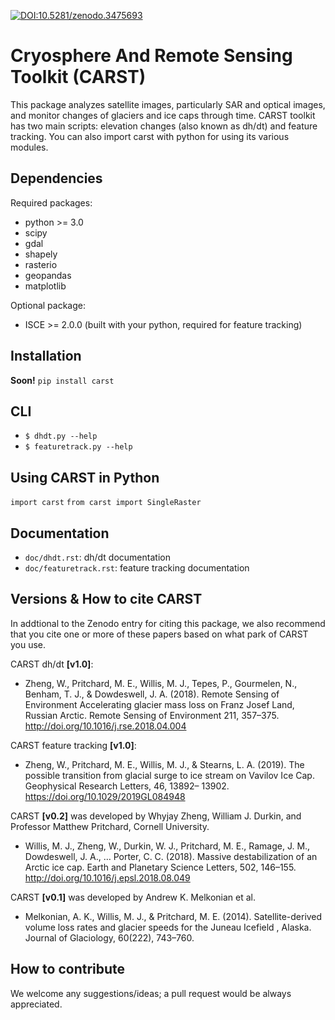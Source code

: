 [![DOI:10.5281/zenodo.3475693](https://zenodo.org/badge/58771687.svg)](http://dx.doi.org/10.5281/zenodo.3475693)

Cryosphere And Remote Sensing Toolkit (CARST)
=============================================

This package analyzes satellite images, particularly SAR and optical images, and monitor changes of glaciers and ice caps through time. CARST toolkit has two main scripts: elevation changes (also known as dh/dt) and feature tracking. You can also import carst with python for using its various modules.

Dependencies
------------------------------
Required packages:

- python >= 3.0
- scipy
- gdal
- shapely
- rasterio
- geopandas
- matplotlib

Optional package:
- ISCE >= 2.0.0 (built with your python, required for feature tracking)

Installation
------------------------------
**Soon!** `pip install carst`

CLI
------------------------------
- `$ dhdt.py --help`
- `$ featuretrack.py --help`

Using CARST in Python
------------------------------

`import carst`
`from carst import SingleRaster`

<!---
Folder Structure
----------------
- doc: Documentation
- Utilities: Subroutines and functions used by dh/dt and pixel-tracking main programs.
- dhdt: Main programs for dh/dt **[v1.0]**
    - dhdt.py: Main program
    - defaults.ini: template configuration file
    - Demo_DEMs: Demo input files
- pixeltrack: Main programs for pixel tracking **[v1.0]**
    - pixeltrack.py: main program
    - defaults.ini: template configuration file
    - Demo_Data: Demo input files
-->

Documentation
--------------------
- `doc/dhdt.rst`: dh/dt documentation
- `doc/featuretrack.rst`: feature tracking documentation

Versions & How to cite CARST
---------------
In addtional to the Zenodo entry for citing this package, we also recommend that you cite one or more of these papers based on what park of CARST you use.

CARST dh/dt **[v1.0]**:

- Zheng, W., Pritchard, M. E., Willis, M. J., Tepes, P., Gourmelen, N., Benham, T. J., & 
  Dowdeswell, J. A. (2018). Remote Sensing of Environment Accelerating glacier mass loss 
  on Franz Josef Land, Russian Arctic. Remote Sensing of Environment 211, 357–375. 
  http://doi.org/10.1016/j.rse.2018.04.004

CARST feature tracking **[v1.0]**: 

- Zheng, W., Pritchard, M. E., Willis, M. J., & Stearns, L. A. (2019). The possible transition 
  from glacial surge to ice stream on Vavilov Ice Cap. Geophysical Research Letters, 46, 
  13892– 13902. https://doi.org/10.1029/2019GL084948

CARST **[v0.2]** was developed by Whyjay Zheng, William J. Durkin, and Professor Matthew Pritchard, Cornell University.

- Willis, M. J., Zheng, W., Durkin, W. J., Pritchard, M. E., Ramage, J. M., 
  Dowdeswell, J. A., … Porter, C. C. (2018). Massive destabilization of an Arctic ice cap. 
  Earth and Planetary Science Letters, 502, 146–155. http://doi.org/10.1016/j.epsl.2018.08.049

CARST **[v0.1]** was developed by Andrew K. Melkonian et al.

- Melkonian, A. K., Willis, M. J., & Pritchard, M. E. (2014). 
  Satellite-derived volume loss rates and glacier speeds for 
  the Juneau Icefield , Alaska. Journal of Glaciology, 
  60(222), 743–760.
  
How to contribute
---------------
We welcome any suggestions/ideas; a pull request would be always appreciated. 
